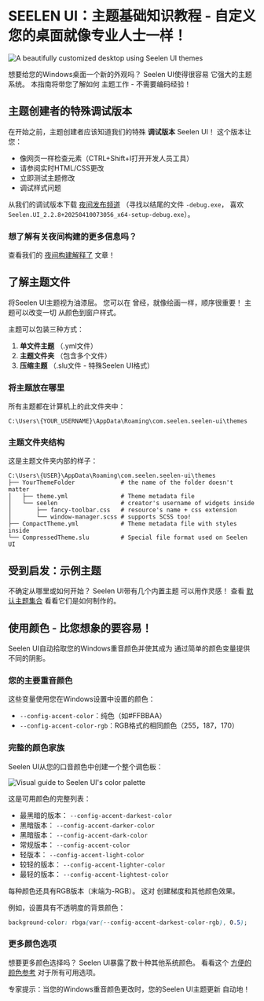 # SEELEN UI：主题基础知识教程 - 自定义您的桌面就像专业人士一样！

![A beautifully customized desktop using Seelen UI themes](https://raw.githubusercontent.com/Seelen-Inc/sl-blogs/refs/heads/master/blog/seelen-ui-theme-tutorial/image.png)

想要给您的Windows桌面一个新的外观吗？ Seelen UI使得很容易 它强大的主题系统。
本指南将带您了解如何 主题工作 - 不需要编码经验！

## 主题创建者的特殊调试版本

在开始之前，主题创建者应该知道我们的特殊 **调试版本** Seelen UI！ 这个版本让您：

- 像网页一样检查元素（CTRL+Shift+I打开开发人员工具）
- 请参阅实时HTML/CSS更改
- 立即测试主题修改
- 调试样式问题

从我们的调试版本下载
[夜间发布频道](https://seelen.io/apps/seelen-ui/releases/nightly)
（寻找以结尾的文件 `-debug.exe`， 喜欢
`Seelen.UI_2.2.8+20250410073056_x64-setup-debug.exe`）。

### 想了解有关夜间构建的更多信息吗？

查看我们的 [夜间构建解释了](https://seelen.io/blog/seelen-ui-nightly) 文章！

## 了解主题文件

将Seelen UI主题视为油漆层。 您可以在 曾经，就像绘画一样，顺序很重要！
主题可以改变一切 从颜色到窗户样式。

主题可以包装三种方式：

1. **单文件主题** （.yml文件）
2. **主题文件夹** （包含多个文件）
3. **压缩主题** （.slu文件 - 特殊Seelen UI格式）

### 将主题放在哪里

所有主题都在计算机上的此文件夹中：

```text
C:\Users\{YOUR_USERNAME}\AppData\Roaming\com.seelen.seelen-ui\themes
```

### 主题文件夹结构

这是主题文件夹内部的样子：

```text
C:\Users\{USER}\AppData\Roaming\com.seelen.seelen-ui\themes
├── YourThemeFolder             # the name of the folder doesn't matter
│   ├── theme.yml               # Theme metadata file
│   └── seelen                  # creator's username of widgets inside
│       ├── fancy-toolbar.css   # resource's name + css extension
│       └── window-manager.scss # supports SCSS too!
├── CompactTheme.yml            # Theme metadata file with styles inside
└── CompressedTheme.slu         # Special file format used on Seelen UI
```

## 受到启发：示例主题

不确定从哪里或如何开始？ Seelen UI带有几个内置主题 可以用作灵感！ 查看
[默认主题集合](https://github.com/eythaann/Seelen-UI/tree/master/static/themes)
看看它们是如何制作的。

## 使用颜色 - 比您想象的要容易！

Seelen UI自动拾取您的Windows重音颜色并使其成为
通过简单的颜色变量提供不同的阴影。

### 您的主要重音颜色

这些变量使用您在Windows设置中设置的颜色：

- `--config-accent-color`：纯色（如#FFBBAA）
- `--config-accent-color-rgb`：RGB格式的相同颜色（255，187，170）

### 完整的颜色家族

Seelen UI从您的口音颜色中创建一个整个调色板：

![Visual guide to Seelen UI's color palette](https://raw.githubusercontent.com/Seelen-Inc/sl-blogs/refs/heads/master/blog/seelen-ui-theme-tutorial/colors.png)

这是可用颜色的完整列表：

- 最黑暗的版本： `--config-accent-darkest-color`
- 黑暗版本： `--config-accent-darker-color`
- 黑暗版本： `--config-accent-dark-color`
- 常规版本： `--config-accent-color`
- 轻版本： `--config-accent-light-color`
- 较轻的版本： `--config-accent-lighter-color`
- 最轻的版本： `--config-accent-lightest-color`

每种颜色还具有RGB版本（末端为-RGB）。 这对 创建梯度和其他颜色效果。

例如，设置具有不透明度的背景颜色：

```css
background-color: rbga(var(--config-accent-darkest-color-rgb), 0.5);
```

### 更多颜色选项

想要更多颜色选择吗？ Seelen UI暴露了数十种其他系统颜色。 看看这个
[方便的颜色参考](https://gist.github.com/eythaann/cd9a3cda0206ce23a17f5ea00ec2ba06)
对于所有可用选项。

专家提示：当您的Windows重音颜色更改时，您的Seelen UI主题更新 自动地！
